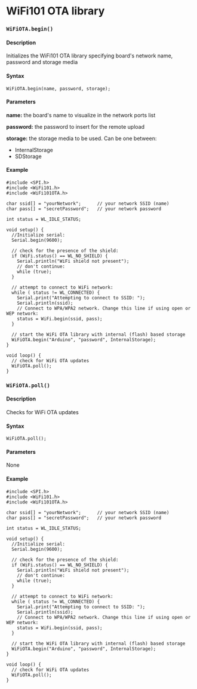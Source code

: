 # WiFi101 OTA library

### `WiFiOTA.begin()`

#### Description

Initializes the WiFi101 OTA library specifying board's network name, password and storage media

#### Syntax

```
WiFiOTA.begin(name, password, storage);
```

#### Parameters

**name:** the board's name to visualize in the network ports list

**password:** the password to insert for the remote upload

**storage:** the storage media to be used. Can be one between:

- InternalStorage
- SDStorage

#### Example

```
#include <SPI.h>
#include <WiFi101.h>
#include <WiFi101OTA.h>

char ssid[] = "yourNetwork";      // your network SSID (name)
char pass[] = "secretPassword";   // your network password

int status = WL_IDLE_STATUS;

void setup() {
  //Initialize serial:
  Serial.begin(9600);

  // check for the presence of the shield:
  if (WiFi.status() == WL_NO_SHIELD) {
    Serial.println("WiFi shield not present");
    // don't continue:
    while (true);
  }

  // attempt to connect to WiFi network:
  while ( status != WL_CONNECTED) {
    Serial.print("Attempting to connect to SSID: ");
    Serial.println(ssid);
    // Connect to WPA/WPA2 network. Change this line if using open or WEP network:
    status = WiFi.begin(ssid, pass);
  }

  // start the WiFi OTA library with internal (flash) based storage
  WiFiOTA.begin("Arduino", "password", InternalStorage);
}

void loop() {
  // check for WiFi OTA updates
  WiFiOTA.poll();
}
```

### `WiFiOTA.poll()`

#### Description

Checks for WiFi OTA updates

#### Syntax

```
WiFiOTA.poll();
```

#### Parameters

None

#### Example

```
#include <SPI.h>
#include <WiFi101.h>
#include <WiFi101OTA.h>

char ssid[] = "yourNetwork";      // your network SSID (name)
char pass[] = "secretPassword";   // your network password

int status = WL_IDLE_STATUS;

void setup() {
  //Initialize serial:
  Serial.begin(9600);

  // check for the presence of the shield:
  if (WiFi.status() == WL_NO_SHIELD) {
    Serial.println("WiFi shield not present");
    // don't continue:
    while (true);
  }

  // attempt to connect to WiFi network:
  while ( status != WL_CONNECTED) {
    Serial.print("Attempting to connect to SSID: ");
    Serial.println(ssid);
    // Connect to WPA/WPA2 network. Change this line if using open or WEP network:
    status = WiFi.begin(ssid, pass);
  }

  // start the WiFi OTA library with internal (flash) based storage
  WiFiOTA.begin("Arduino", "password", InternalStorage);
}

void loop() {
  // check for WiFi OTA updates
  WiFiOTA.poll();
}
```